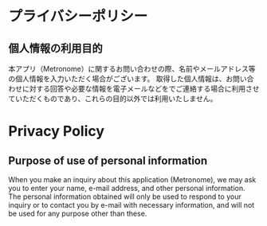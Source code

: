 # プライバシーポリシー

## 個人情報の利用目的

本アプリ（Metronome）に関するお問い合わせの際、名前やメールアドレス等の個人情報を入力いただく場合がございます。
取得した個人情報は、お問い合わせに対する回答や必要な情報を電子メールなどをでご連絡する場合に利用させていただくものであり、これらの目的以外では利用いたしません。

# Privacy Policy

## Purpose of use of personal information

When you make an inquiry about this application (Metronome), we may ask you to enter your name, e-mail address, and other personal information.
The personal information obtained will only be used to respond to your inquiry or to contact you by e-mail with necessary information, and will not be used for any purpose other than these.
